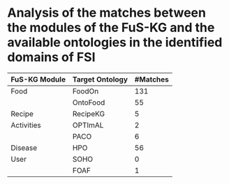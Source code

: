 # Analysis of the matches between the modules of the FuS-KG and the available ontologies in the identified domains of FSI

<div align="center">
        <table>
          <thead>
            <tr>
              <th><strong>FuS-KG Module</strong></th>
              <th><strong>Target Ontology</strong></th>
              <th><strong>#Matches</strong></th>
            </tr>
          </thead>
          <tbody>
            <tr><td>Food</td><td>FoodOn</td><td>131</td></tr>
            <tr><td></td><td>OntoFood</td><td>55</td></tr>
            <tr><td>Recipe</td><td>RecipeKG</td><td>5</td></tr>
            <tr><td>Activities</td><td>OPTImAL</td><td>2</td></tr>
            <tr><td></td><td>PACO</td><td>6</td></tr>
            <tr><td>Disease</td><td>HPO</td><td>56</td></tr>
            <tr><td>User</td><td>SOHO</td><td>0</td></tr>
            <tr><td></td><td>FOAF</td><td>1</td></tr>
          </tbody>
        </table>
 </div>




